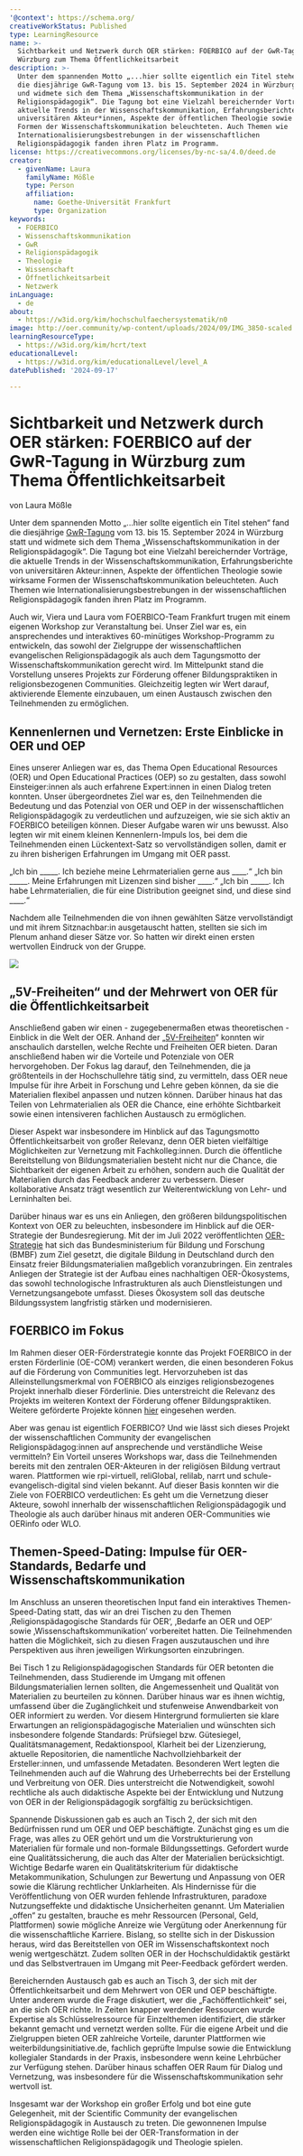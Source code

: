 ```yaml
---
'@context': https://schema.org/
creativeWorkStatus: Published
type: LearningResource
name: >-
  Sichtbarkeit und Netzwerk durch OER stärken: FOERBICO auf der GwR-Tagung in
  Würzburg zum Thema Öffentlichkeitsarbeit 
description: >-
  Unter dem spannenden Motto „...hier sollte eigentlich ein Titel stehen“ fand
  die diesjährige GwR-Tagung vom 13. bis 15. September 2024 in Würzburg statt
  und widmete sich dem Thema „Wissenschaftskommunikation in der
  Religionspädagogik“. Die Tagung bot eine Vielzahl bereichernder Vorträge, die
  aktuelle Trends in der Wissenschaftskommunikation, Erfahrungsberichte von
  universitären Akteur*innen, Aspekte der öffentlichen Theologie sowie wirksame
  Formen der Wissenschaftskommunikation beleuchteten. Auch Themen wie
  Internationalisierungsbestrebungen in der wissenschaftlichen
  Religionspädagogik fanden ihren Platz im Programm.
license: https://creativecommons.org/licenses/by-nc-sa/4.0/deed.de
creator:
  - givenName: Laura
    familyName: Mößle
    type: Person
    affiliation:
      name: Goethe-Universität Frankfurt
      type: Organization
keywords:
  - FOERBICO
  - Wissenschaftskommunikation
  - GwR
  - Religionspädagogik
  - Theologie
  - Wissenschaft
  - Öffnetlichkeitsarbeit
  - Netzwerk
inLanguage:
  - de
about:
  - https://w3id.org/kim/hochschulfaechersystematik/n0
image: http://oer.community/wp-content/uploads/2024/09/IMG_3850-scaled.jpeg
learningResourceType:
  - https://w3id.org/kim/hcrt/text
educationalLevel:
  - https://w3id.org/kim/educationalLevel/level_A
datePublished: '2024-09-17'

---
```


# Sichtbarkeit und Netzwerk durch OER stärken: FOERBICO auf der GwR-Tagung in Würzburg zum Thema Öffentlichkeitsarbeit 
von Laura Mößle

Unter dem spannenden Motto „...hier sollte eigentlich ein Titel stehen“ fand die diesjährige [GwR-Tagung](https://gwr.education) vom 13. bis 15. September 2024 in Würzburg statt und widmete sich dem Thema „Wissenschaftskommunikation in der Religionspädagogik“. Die Tagung bot eine Vielzahl bereichernder Vorträge, die aktuelle Trends in der Wissenschaftskommunikation, Erfahrungsberichte von universitären Akteur:innen, Aspekte der öffentlichen Theologie sowie wirksame Formen der Wissenschaftskommunikation beleuchteten. Auch Themen wie Internationalisierungsbestrebungen in der wissenschaftlichen Religionspädagogik fanden ihren Platz im Programm.

Auch wir, Viera und Laura vom FOERBICO-Team Frankfurt trugen mit einem eigenen Workshop zur Veranstaltung bei. Unser Ziel war es, ein ansprechendes und interaktives 60-minütiges Workshop-Programm zu entwickeln, das sowohl der Zielgruppe der wissenschaftlichen evangelischen Religionspädagogik als auch dem Tagungsmotto der Wissenschaftskommunikation gerecht wird. Im Mittelpunkt stand die Vorstellung unseres Projekts zur Förderung offener Bildungspraktiken in religionsbezogenen Communities. Gleichzeitig legten wir Wert darauf, aktivierende Elemente einzubauen, um einen Austausch zwischen den Teilnehmenden zu ermöglichen. 

## Kennenlernen und Vernetzen: Erste Einblicke in OER und OEP

Eines unserer Anliegen war es, das Thema Open Educational Resources (OER) und Open Educational Practices (OEP) so zu gestalten, dass sowohl Einsteiger:innen als auch erfahrene Expert:innen in einen Dialog treten konnten. Unser übergeordnetes Ziel war es, den Teilnehmenden die Bedeutung und das Potenzial von OER und OEP in der wissenschaftlichen Religionspädagogik zu verdeutlichen und aufzuzeigen, wie sie sich aktiv an FOERBICO beteiligen können. Dieser Aufgabe waren wir uns bewusst. Also legten wir mit einem kleinen Kennenlern-Impuls los, bei dem die Teilnehmenden einen Lückentext-Satz so vervollständigen sollen, damit er zu ihren bisherigen Erfahrungen im Umgang mit OER passt. 

„Ich bin _____. Ich beziehe meine Lehrmaterialien gerne aus ____.“
„Ich bin _____. Meine Erfahrungen mit Lizenzen sind bisher ____.“
„Ich bin _____. Ich habe Lehrmaterialien, die für eine Distribution geeignet sind, und diese sind ____.“

Nachdem alle Teilnehmenden die von ihnen gewählten Sätze vervollständigt und mit ihrem Sitznachbar:in ausgetauscht hatten, stellten sie sich im Plenum anhand dieser Sätze vor. So hatten wir direkt einen ersten wertvollen Eindruck von der Gruppe.

![](http://oer.community/wp-content/uploads/2024/09/IMG_3848-scaled.jpeg)

## „5V-Freiheiten“ und der Mehrwert von OER für die Öffentlichkeitsarbeit

Anschließend gaben wir einen - zugegebenermaßen etwas theoretischen - Einblick in die Welt der OER. Anhand der „[5V-Freiheiten](https://open-educational-resources.de/5rs-auf-deutsch/)“ konnten wir anschaulich darstellen, welche Rechte und Freiheiten OER bieten. Daran anschließend haben wir die Vorteile und Potenziale von OER hervorgehoben. Der Fokus lag darauf, den Teilnehmenden, die ja größtenteils in der Hochschullehre tätig sind, zu vermitteln, dass OER neue Impulse für ihre Arbeit in Forschung und Lehre geben können, da sie die Materialien flexibel anpassen und nutzen können. Darüber hinaus hat das Teilen von Lehrmaterialien als OER die Chance, eine erhöhte Sichtbarkeit sowie einen intensiveren fachlichen Austausch zu ermöglichen.

Dieser Aspekt war insbesondere im Hinblick auf das Tagungsmotto Öffentlichkeitsarbeit von großer Relevanz, denn OER bieten vielfältige Möglichkeiten zur Vernetzung mit Fachkolleg:innen. Durch die öffentliche Bereitstellung von Bildungsmaterialien besteht nicht nur die Chance, die Sichtbarkeit der eigenen Arbeit zu erhöhen, sondern auch die Qualität der Materialien durch das Feedback anderer zu verbessern. Dieser kollaborative Ansatz trägt wesentlich zur Weiterentwicklung von Lehr- und Lerninhalten bei.

Darüber hinaus war es uns ein Anliegen, den größeren bildungspolitischen Kontext von OER zu beleuchten, insbesondere im Hinblick auf die OER-Strategie der Bundesregierung. Mit der im Juli 2022 veröffentlichten [OER-Strategie](https://www.oer-strategie.de/) hat sich das Bundesministerium für Bildung und Forschung (BMBF) zum Ziel gesetzt, die digitale Bildung in Deutschland durch den Einsatz freier Bildungsmaterialien maßgeblich voranzubringen. Ein zentrales Anliegen der Strategie ist der Aufbau eines nachhaltigen OER-Ökosystems, das sowohl technologische Infrastrukturen als auch Dienstleistungen und Vernetzungsangebote umfasst. Dieses Ökosystem soll das deutsche Bildungssystem langfristig stärken und modernisieren.

## FOERBICO im Fokus 

Im Rahmen dieser OER-Förderstrategie konnte das Projekt FOERBICO in der ersten Förderlinie (OE-COM) verankert werden, die einen besonderen Fokus auf die Förderung von Communities legt. Hervorzuheben ist das Alleinstellungsmerkmal von FOERBICO als einziges religionsbezogenes Projekt innerhalb dieser Förderlinie. Dies unterstreicht die Relevanz des Projekts im weiteren Kontext der Förderung offener Bildungspraktiken. Weitere geförderte Projekte können [hier](https://www.oer-strategie.de/foerdern/gefoerderte-projekte/) eingesehen werden.

Aber was genau ist eigentlich FOERBICO? Und wie lässt sich dieses Projekt der wissenschaftlichen Community der evangelischen Religionspädagog:innen auf ansprechende und verständliche Weise vermitteln? Ein Vorteil unseres Workshops war, dass die Teilnehmenden bereits mit den zentralen OER-Akteuren in der religiösen Bildung vertraut waren. Plattformen wie rpi-virtuell, reliGlobal, relilab, narrt und schule-evangelisch-digital sind vielen bekannt. Auf dieser Basis konnten wir die Ziele von FOERBICO verdeutlichen: Es geht um die Vernetzung dieser Akteure, sowohl innerhalb der wissenschaftlichen Religionspädagogik und Theologie als auch darüber hinaus mit anderen OER-Communities wie OERinfo oder WLO.

## Themen-Speed-Dating: Impulse für OER-Standards, Bedarfe und Wissenschaftskommunikation

Im Anschluss an unseren theoretischen Input fand ein interaktives Themen-Speed-Dating statt, das wir an drei Tischen zu den Themen ‚Religionspädagogische Standards für OER‘, ‚Bedarfe an OER und OEP‘ sowie ‚Wissenschaftskommunikation‘ vorbereitet hatten. Die Teilnehmenden hatten die Möglichkeit, sich zu diesen Fragen auszutauschen und ihre Perspektiven aus ihren jeweiligen Wirkungsorten einzubringen.

Bei Tisch 1 zu Religionspädagogischen Standards für OER betonten die Teilnehmenden, dass Studierende im Umgang mit offenen Bildungsmaterialien lernen sollten, die Angemessenheit und Qualität von Materialien zu beurteilen zu können. Darüber hinaus war es ihnen wichtig, umfassend über die Zugänglichkeit und stufenweise Anwendbarkeit von OER informiert zu werden. Vor diesem Hintergrund formulierten sie klare Erwartungen an religionspädagogische Materialien und wünschten sich insbesondere folgende Standards: Prüfsiegel bzw. Gütesiegel, Qualitätsmanagement, Redaktionspool, Klarheit bei der Lizenzierung, aktuelle Repositorien, die namentliche Nachvollziehbarkeit der Ersteller:innen, und umfassende Metadaten. Besonderen Wert legten die Teilnehmenden auch auf die Wahrung des Urheberrechts bei der Erstellung und Verbreitung von OER. Dies unterstreicht die Notwendigkeit, sowohl rechtliche als auch didaktische Aspekte bei der Entwicklung und Nutzung von OER in der Religionspädagogik sorgfältig zu berücksichtigen.

Spannende Diskussionen gab es auch an Tisch 2, der sich mit den Bedürfnissen rund um OER und OEP beschäftigte. Zunächst ging es um die Frage, was alles zu OER gehört und um die Vorstrukturierung von Materialien für formale und non-formale Bildungssettings. Gefordert wurde eine Qualitätssicherung, die auch das Alter der Materialien berücksichtigt. Wichtige Bedarfe waren ein Qualitätskriterium für didaktische Metakommunikation, Schulungen zur Bewertung und Anpassung von OER sowie die Klärung rechtlicher Unklarheiten. Als Hindernisse für die Veröffentlichung von OER wurden fehlende Infrastrukturen, paradoxe Nutzungseffekte und didaktische Unsicherheiten genannt. Um Materialien „offen“ zu gestalten, brauche es mehr Ressourcen (Personal, Geld, Plattformen) sowie mögliche Anreize wie Vergütung oder Anerkennung für die wissenschaftliche Karriere. Bislang, so stellte sich in der Diskussion heraus, wird das Bereitstellen von OER im Wissenschaftskontext noch wenig wertgeschätzt. Zudem sollten OER in der Hochschuldidaktik gestärkt und das Selbstvertrauen im Umgang mit Peer-Feedback gefördert werden.

Bereichernden Austausch gab es auch an Tisch 3, der sich mit der Öffentlichkeitsarbeit und dem Mehrwert von OER und OEP beschäftigte. Unter anderem wurde die Frage diskutiert, wer die „Fachöffentlichkeit“ sei, an die sich OER richte. In Zeiten knapper werdender Ressourcen wurde Expertise als Schlüsselressource für Einzelthemen identifiziert, die stärker bekannt gemacht und vernetzt werden sollte. Für die eigene Arbeit und die Zielgruppen bieten OER zahlreiche Vorteile, darunter Plattformen wie weiterbildungsinitiative.de, fachlich geprüfte Impulse sowie die Entwicklung kollegialer Standards in der Praxis, insbesondere wenn keine Lehrbücher zur Verfügung stehen. Darüber hinaus schaffen OER Raum für Dialog und Vernetzung, was insbesondere für die Wissenschaftskommunikation sehr wertvoll ist.

Insgesamt war der Workshop ein großer Erfolg und bot eine gute Gelegenheit, mit der Scientific Community der evangelischen Religionspädagogik in Austausch zu treten. Die gewonnenen Impulse werden eine wichtige Rolle bei der OER-Transformation in der wissenschaftlichen Religionspädagogik und Theologie spielen.
